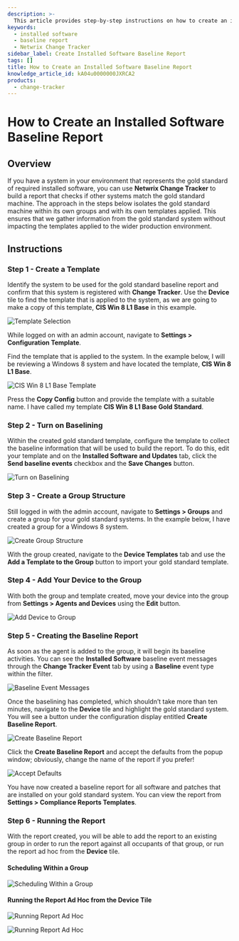 ```yaml
---
description: >-
  This article provides step-by-step instructions on how to create an installed software baseline report using Netwrix Change Tracker.
keywords:
  - installed software
  - baseline report
  - Netwrix Change Tracker
sidebar_label: Create Installed Software Baseline Report
tags: []
title: How to Create an Installed Software Baseline Report
knowledge_article_id: kA04u0000000JXRCA2
products:
  - change-tracker
---
```


# How to Create an Installed Software Baseline Report

## Overview

If you have a system in your environment that represents the gold standard of required installed software, you can use **Netwrix Change Tracker** to build a report that checks if other systems match the gold standard machine. The approach in the steps below isolates the gold standard machine within its own groups and with its own templates applied. This ensures that we gather information from the gold standard system without impacting the templates applied to the wider production environment.

## Instructions

### Step 1 - Create a Template

Identify the system to be used for the gold standard baseline report and confirm that this system is registered with **Change Tracker**. Use the **Device** tile to find the template that is applied to the system, as we are going to make a copy of this template, **CIS Win 8 L1 Base** in this example.

![Template Selection](https://nwxcorp--c.na147.content.force.com/sfc/dist/version/download/?oid=00D7000000091pB&ids=0684u00000LdK6C&d=%2Fa%2F4u000000Lzrp%2FrS8tuveofeVygSlaTrmBR6ioX3xLuRKQGD5tqN8kLaw&asPdf=false)

While logged on with an admin account, navigate to **Settings > Configuration Template**.

Find the template that is applied to the system. In the example below, I will be reviewing a Windows 8 system and have located the template, **CIS Win 8 L1 Base**.

![CIS Win 8 L1 Base Template](https://nwxcorp--c.na147.content.force.com/sfc/dist/version/download/?oid=00D7000000091pB&ids=0684u00000LdKGZ&d=%2Fa%2F4u000000LzkB%2FWAhnnWq7LSrhix0k2vKpDG9VI0NPip7UYvniP6D8QbQ&asPdf=false)

Press the **Copy Config** button and provide the template with a suitable name. I have called my template **CIS Win 8 L1 Base Gold Standard**.

### Step 2 - Turn on Baselining

Within the created gold standard template, configure the template to collect the baseline information that will be used to build the report. To do this, edit your template and on the **Installed Software and Updates** tab, click the **Send baseline events** checkbox and the **Save Changes** button.

![Turn on Baselining](https://nwxcorp--c.na147.content.force.com/sfc/dist/version/download/?oid=00D7000000091pB&ids=0684u00000LdKMg&d=%2Fa%2F4u000000Lzru%2FFVemYR6EXd4dbx8Kj2vvW8sgB0tCKarhgXiu3exulfo&asPdf=false)

### Step 3 - Create a Group Structure

Still logged in with the admin account, navigate to **Settings > Groups** and create a group for your gold standard systems. In the example below, I have created a group for a Windows 8 system.

![Create Group Structure](https://nwxcorp--c.na147.content.force.com/sfc/dist/version/download/?oid=00D7000000091pB&ids=0684u00000LdKHX&d=%2Fa%2F4u000000LzMb%2F.w7hBa3OeB1owarS1Fntqibhg60MZPsHyCT6LbwY61Y&asPdf=false)

With the group created, navigate to the **Device Templates** tab and use the **Add a Template to the Group** button to import your gold standard template.

### Step 4 - Add Your Device to the Group

With both the group and template created, move your device into the group from **Settings > Agents and Devices** using the **Edit** button.

![Add Device to Group](https://nwxcorp--c.na147.content.force.com/sfc/dist/version/download/?oid=00D7000000091pB&ids=0684u00000LdKFr&d=%2Fa%2F4u000000Lzrz%2FCL7zXQgtkrBXbQvsjgxHwCzw.QVuNk.b1WxV4fpbBpY&asPdf=false)

### Step 5 - Creating the Baseline Report

As soon as the agent is added to the group, it will begin its baseline activities. You can see the **Installed Software** baseline event messages through the **Change Tracker Event** tab by using a **Baseline** event type within the filter.

![Baseline Event Messages](https://nwxcorp--c.na147.content.force.com/sfc/dist/version/download/?oid=00D7000000091pB&ids=0684u00000LdKCw&d=%2Fa%2F4u000000LzpB%2FnfCqRQRTDvsvy7GOjXDlWNAMJFZKvKO2LcJgeVTezH8&asPdf=false)

Once the baselining has completed, which shouldn’t take more than ten minutes, navigate to the **Device** tile and highlight the gold standard system. You will see a button under the configuration display entitled **Create Baseline Report**.

![Create Baseline Report](https://nwxcorp--c.na147.content.force.com/sfc/dist/version/download/?oid=00D7000000091pB&ids=0684u00000LdKMl&d=%2Fa%2F4u000000LzcS%2FqskqIfksBdnNjFg3j8Mmmt4X5pmiuv6M.CjUk09HPXk&asPdf=false)

Click the **Create Baseline Report** and accept the defaults from the popup window; obviously, change the name of the report if you prefer!

![Accept Defaults](https://nwxcorp--c.na147.content.force.com/sfc/dist/version/download/?oid=00D7000000091pB&ids=0684u00000LdKMq&d=%2Fa%2F4u000000Lzs4%2FCtVy0P3TPIMzybSmCZmGzmOA1gVnjrvyfjSgYTKab3M&asPdf=false)

You have now created a baseline report for all software and patches that are installed on your gold standard system. You can view the report from **Settings > Compliance Reports Templates**.

### Step 6 - Running the Report

With the report created, you will be able to add the report to an existing group in order to run the report against all occupants of that group, or run the report ad hoc from the **Device** tile.

#### Scheduling Within a Group

![Scheduling Within a Group](https://nwxcorp--c.na147.content.force.com/sfc/dist/version/download/?oid=00D7000000091pB&ids=0684u00000LdKMv&d=%2Fa%2F4u000000Lzs9%2FG_wfCvQCp3x3c91TII.ABPaLEYlrmj8T5..oKgT_Yik&asPdf=false)

#### Running the Report Ad Hoc from the Device Tile

![Running Report Ad Hoc](https://nwxcorp--c.na147.content.force.com/sfc/dist/version/download/?oid=00D7000000091pB&ids=0684u00000LdKN0&d=%2Fa%2F4u000000LzhM%2FWN4tFLiaCuuP8QTiA1lWJlTwb8Ipg.fcOOr2Ozd0H7k&asPdf=false)

![Running Report Ad Hoc](https://nwxcorp--c.na147.content.force.com/sfc/dist/version/download/?oid=00D7000000091pB&ids=0684u00000LdKEn&d=%2Fa%2F4u000000LzsE%2FcNv5KTb6j.3EHVw9_gF8KElY4kcO6OJm1wpIC6x7jNA&asPdf=false)